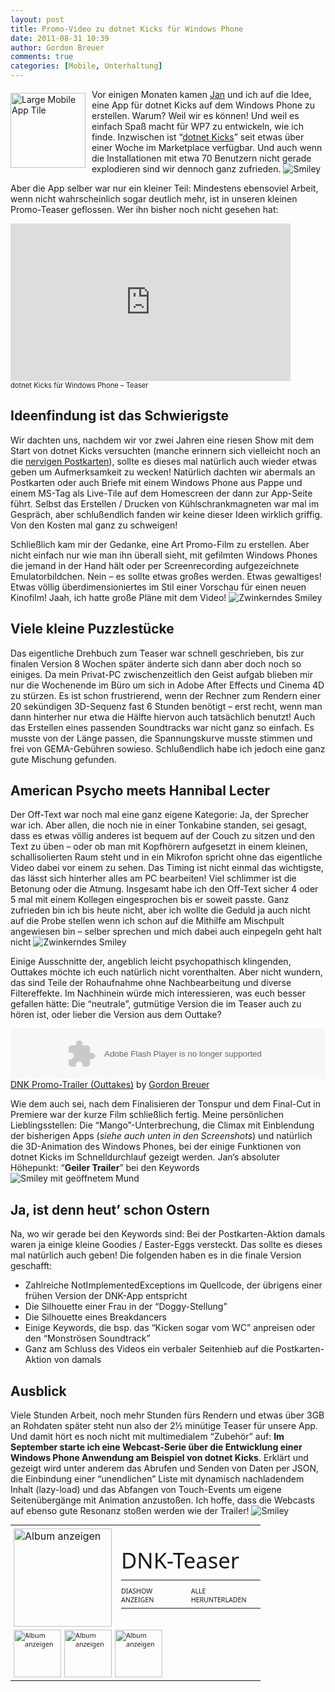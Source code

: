 ```yaml
---
layout: post
title: Promo-Video zu dotnet Kicks für Windows Phone
date: 2011-08-31 10:39
author: Gordon Breuer
comments: true
categories: [Mobile, Unterhaltung]
---
```

<p><img style="background-image: none; margin: 6px 10px 0px 0px; padding-left: 0px; padding-right: 0px; display: inline; float: left; padding-top: 0px; border: 0px;" title="Large Mobile App Tile" src="http://anheledirwp.blob.core.windows.net/wordpress/2011/08/Large-Mobile-App-Tile.png" border="0" alt="Large Mobile App Tile" width="120" height="120" align="left" />Vor einigen Monaten kamen <a href="http://blog.jan-welker.de/">Jan</a> und ich auf die Idee, eine App f&uuml;r dotnet Kicks auf dem Windows Phone zu erstellen. Warum? Weil wir es k&ouml;nnen! Und weil es einfach Spa&szlig; macht f&uuml;r WP7 zu entwickeln, wie ich finde. Inzwischen ist &ldquo;<a href="/page/APP-dotnet-Kicks.aspx">dotnet Kicks</a>&rdquo; seit etwas &uuml;ber einer Woche im Marketplace verf&uuml;gbar. Und auch wenn die Installationen mit etwa 70 Benutzern nicht gerade explodieren sind wir dennoch ganz zufrieden. <img class="wlEmoticon wlEmoticon-smile" style="border-style: none;" src="http://anheledirwp.blob.core.windows.net/wordpress/2011/08/wlEmoticon-smile1.png" alt="Smiley" /></p>
<p>Aber die App selber war nur ein kleiner Teil: Mindestens ebensoviel Arbeit, wenn nicht wahrscheinlich sogar deutlich mehr, ist in unseren kleinen Promo-Teaser geflossen. Wer ihn bisher noch nicht gesehen hat:</p>
<div id="scid:5737277B-5D6D-4f48-ABFC-DD9C333F4C5D:5a20c757-f57d-4f3c-878b-ec2b10147526" class="wlWriterEditableSmartContent" style="margin: 0px; display: inline; float: none; padding: 0px;">
<div>
<object width="448" height="252">
<param name="movie" value="http://www.youtube.com/v/2B_9f0MXxhQ?hl=en&amp;hd=1" /><embed type="application/x-shockwave-flash" width="448" height="252" src="http://www.youtube.com/v/2B_9f0MXxhQ?hl=en&amp;hd=1"/>
</object>
</div>
<div style="width: 448px; clear: both; font-size: .8em;">dotnet Kicks f&uuml;r Windows Phone &ndash; Teaser</div>
</div>
<h2>Ideenfindung ist das Schwierigste</h2>
<p>Wir dachten uns, nachdem wir vor zwei Jahren eine riesen Show mit dem Start von dotnet Kicks versuchten (manche erinnern sich vielleicht noch an die <a href="/post/2009/03/19/Mea-culpa-mea-culpa-mea-maxima-culpa.aspx">nervigen Postkarten</a>), sollte es dieses mal nat&uuml;rlich auch wieder etwas geben um Aufmerksamkeit zu wecken! Nat&uuml;rlich dachten wir abermals an Postkarten oder auch Briefe mit einem Windows Phone aus Pappe und einem MS-Tag als Live-Tile auf dem Homescreen der dann zur App-Seite f&uuml;hrt. Selbst das Erstellen / Drucken von K&uuml;hlschrankmagneten war mal im Gespr&auml;ch, aber schlu&szlig;endlich fanden wir keine dieser Ideen wirklich griffig. Von den Kosten mal ganz zu schweigen!</p>
<p>Schlie&szlig;lich kam mir der Gedanke, eine Art Promo-Film zu erstellen. Aber nicht einfach nur wie man ihn &uuml;berall sieht, mit gefilmten Windows Phones die jemand in der Hand h&auml;lt oder per Screenrecording aufgezeichnete Emulatorbildchen. Nein &ndash; es sollte etwas gro&szlig;es werden. Etwas gewaltiges! Etwas v&ouml;llig &uuml;berdimensioniertes im Stil einer Vorschau f&uuml;r einen neuen Kinofilm! Jaah, ich hatte gro&szlig;e Pl&auml;ne mit dem Video! <img class="wlEmoticon wlEmoticon-winkingsmile" style="border-style: none;" src="http://anheledirwp.blob.core.windows.net/wordpress/2011/08/wlEmoticon-winkingsmile.png" alt="Zwinkerndes Smiley" /></p>
<h2>Viele kleine Puzzlest&uuml;cke</h2>
<p>Das eigentliche Drehbuch zum Teaser war schnell geschrieben, bis zur finalen Version 8 Wochen sp&auml;ter &auml;nderte sich dann aber doch noch so einiges. Da mein Privat-PC zwischenzeitlich den Geist aufgab blieben mir nur die Wochenende im B&uuml;ro um sich in Adobe After Effects und Cinema 4D zu st&uuml;rzen. Es ist schon frustrierend, wenn der Rechner zum Rendern einer 20 sek&uuml;ndigen 3D-Sequenz fast 6 Stunden ben&ouml;tigt &ndash; erst recht, wenn man dann hinterher nur etwa die H&auml;lfte hiervon auch tats&auml;chlich benutzt! Auch das Erstellen eines passenden Soundtracks war nicht ganz so einfach. Es musste von der L&auml;nge passen, die Spannungskurve musste stimmen und frei von GEMA-Geb&uuml;hren sowieso. Schlu&szlig;endlich habe ich jedoch eine ganz gute Mischung gefunden.</p>
<h2>American Psycho meets Hannibal Lecter</h2>
<p>Der Off-Text war noch mal eine ganz eigene Kategorie: Ja, der Sprecher war ich. Aber allen, die noch nie in einer Tonkabine standen, sei gesagt, dass es etwas v&ouml;llig anderes ist bequem auf der Couch zu sitzen und den Text zu &uuml;ben &ndash; oder ob man mit Kopfh&ouml;rern aufgesetzt in einem kleinen, schallisolierten Raum steht und in ein Mikrofon spricht ohne das eigentliche Video dabei vor einem zu sehen. Das Timing ist nicht einmal das wichtigste, das l&auml;sst sich hinterher alles am PC bearbeiten! Viel schlimmer ist die Betonung oder die Atmung. Insgesamt habe ich den Off-Text sicher 4 oder 5 mal mit einem Kollegen eingesprochen bis er soweit passte. Ganz zufrieden bin ich bis heute nicht, aber ich wollte die Geduld ja auch nicht auf die Probe stellen wenn ich schon auf die Mithilfe am Mischpult angewiesen bin &ndash; selber sprechen und mich dabei auch einpegeln geht halt nicht <img class="wlEmoticon wlEmoticon-winkingsmile" style="border-style: none;" src="http://anheledirwp.blob.core.windows.net/wordpress/2011/08/wlEmoticon-winkingsmile.png" alt="Zwinkerndes Smiley" /></p>
<p>Einige Ausschnitte der, angeblich leicht psychopathisch klingenden, Outtakes m&ouml;chte ich euch nat&uuml;rlich nicht vorenthalten. Aber nicht wundern, das sind Teile der Rohaufnahme ohne Nachbearbeitung und diverse Filtereffekte. Im Nachhinein w&uuml;rde mich interessieren, was euch besser gefallen h&auml;tte: Die &ldquo;neutrale&rdquo;, gutm&uuml;tige Version die im Teaser auch zu h&ouml;ren ist, oder lieber die Version aus dem Outtake?</p>
<p>
<object width="100%" height="81">
<param name="movie" value="http://player.soundcloud.com/player.swf?url=http%3A%2F%2Fapi.soundcloud.com%2Ftracks%2F22295055&amp;show_comments=true&amp;auto_play=false&amp;color=00adff" />
<param name="allowscriptaccess" value="always" /> <embed type="application/x-shockwave-flash" width="100%" height="81" src="http://player.soundcloud.com/player.swf?url=http%3A%2F%2Fapi.soundcloud.com%2Ftracks%2F22295055&amp;show_comments=true&amp;auto_play=false&amp;color=00adff" allowscriptaccess="always"/>
</object>
<span><a href="http://soundcloud.com/gordon-breuer/dnk-trailer-outtakes">DNK Promo-Trailer (Outtakes)</a> by <a href="http://soundcloud.com/gordon-breuer">Gordon Breuer</a></span></p>
<p>Wie dem auch sei, nach dem Finalisieren der Tonspur und dem Final-Cut in Premiere war der kurze Film schlie&szlig;lich fertig. Meine pers&ouml;nlichen Lieblingsstellen: Die &ldquo;Mango&rdquo;-Unterbrechung, die Climax mit Einblendung der bisherigen Apps (<em>siehe auch unten in den Screenshots</em>) und nat&uuml;rlich die 3D-Animation des Windows Phones, bei der einige Funktionen von dotnet Kicks im Schnelldurchlauf gezeigt werden. Jan&rsquo;s absoluter H&ouml;hepunkt: &ldquo;<strong>Geiler Trailer</strong>&rdquo; bei den Keywords <img class="wlEmoticon wlEmoticon-openmouthedsmile" style="border-style: none;" src="http://anheledirwp.blob.core.windows.net/wordpress/2011/08/wlEmoticon-openmouthedsmile.png" alt="Smiley mit ge&ouml;ffnetem Mund" /></p>
<h2>Ja, ist denn heut&rsquo; schon Ostern</h2>
<p>Na, wo wir gerade bei den Keywords sind: Bei der Postkarten-Aktion damals waren ja einige kleine Goodies / Easter-Eggs versteckt. Das sollte es dieses mal nat&uuml;rlich auch geben! Die folgenden haben es in die finale Version geschafft:</p>
<ul>
<li>Zahlreiche NotImplementedExceptions im Quellcode, der &uuml;brigens einer fr&uuml;hen Version der DNK-App entspricht </li>
<li>Die Silhouette einer Frau in der &ldquo;Doggy-Stellung&rdquo; </li>
<li>Die Silhouette eines Breakdancers </li>
<li>Einige Keywords, die bsp. das &ldquo;Kicken sogar vom WC&rdquo; anpreisen oder den &ldquo;Monstr&ouml;sen Soundtrack&rdquo; </li>
<li>Ganz am Schluss des Videos ein verbaler Seitenhieb auf die Postkarten-Aktion von damals </li>
</ul>
<h2>Ausblick</h2>
<p>Viele Stunden Arbeit, noch mehr Stunden f&uuml;rs Rendern und etwas &uuml;ber 3GB an Rohdaten sp&auml;ter steht nun also der 2&frac12; min&uuml;tige Teaser f&uuml;r unsere App. Und damit h&ouml;rt es noch nicht mit multimedialem &ldquo;Zubeh&ouml;r&rdquo; auf: <strong>Im September starte ich eine Webcast-Serie &uuml;ber die Entwicklung einer Windows Phone Anwendung am Beispiel von dotnet Kicks</strong>. Erkl&auml;rt und gezeigt wird unter anderem das Abrufen und Senden von Daten per JSON, die Einbindung einer &ldquo;unendlichen&rdquo; Liste mit dynamisch nachladendem Inhalt (lazy-load) und das Abfangen von Touch-Events um eigene Seiten&uuml;berg&auml;nge mit Animation anzusto&szlig;en. Ich hoffe, dass die Webcasts auf ebenso gute Resonanz sto&szlig;en werden wie der Trailer! <img class="wlEmoticon wlEmoticon-smile" style="border-style: none;" src="http://anheledirwp.blob.core.windows.net/wordpress/2011/08/wlEmoticon-smile1.png" alt="Smiley" /></p>
<div id="scid:66721397-FF69-4ca6-AEC4-17E6B3208830:53f6abac-cd06-42c9-9d56-cf6a0fdb88b5" class="wlWriterEditableSmartContent" style="margin: 0px; display: inline; float: none; padding: 0px;">
<table style="outline: none; border-style: none; margin: 0px; padding: 0px; width: 400px; border-collapse: collapse;" border="0" cellspacing="0" cellpadding="0">
<tbody>
<tr>
<td style="outline: none; border-style: none; margin: 0px; padding: 5px 0px 5px 5px; width: 157px; vertical-align: bottom;" colspan="2"><a style="outline: none; border-style: none; margin: 0px; padding: 0px;" href="https://skydrive.live.com/redir.aspx?cid=05e2b49731ef1d07&amp;page=play&amp;resid=5E2B49731EF1D07!20736&amp;parid=5E2B49731EF1D07!20735&amp;type=1&amp;Bsrc=Photomail&amp;Bpub=SDX.Photos&amp;authkey=xl!poU6kzwE%24" target="_blank"> <img style="outline: none; border-style: none; padding: 0px; margin: 0px; border: 0px; background: none; background-image: none; vertical-align: bottom;" title="Album anzeigen" src="http://anheledirwp.blob.core.windows.net/wordpress/2011/08/106662514948A8356Db9a09f0c-1222-47dc-a1c3-c1eb1388c06f.png" border="0" alt="Album anzeigen" width="157" height="157" /></a></td>
<td style="vertical-align: middle; margin: 0px; padding: 5px 5px 5px 0px; outline: none; border-style: none; width: 223px;" colspan="3">
<div style="margin-left: 10px; top: -3%;">
<div style="width: 223px; overflow: visible;"><a style="text-decoration: none;" href="https://skydrive.live.com/redir.aspx?cid=05e2b49731ef1d07&amp;page=browse&amp;resid=5E2B49731EF1D07!20735&amp;type=5&amp;authkey=xl!poU6kzwE%24&amp;Bsrc=Photomail&amp;Bpub=SDX.Photos" target="_blank"><span style="line-height: 1.26em; padding: 0px; width: 223px; font-size: 26pt; font-family: 'Segoe UI', helvetica, arial, sans-serif;">DNK-Teaser</span></a></div>
<div style="padding: 10px 0px 0px 0px; margin: 0px;">
<table style="margin: 0px; padding: 0px; outline: none; border-style: none; border-collapse: collapse; width: auto;" border="0" cellspacing="0" cellpadding="0">
<tbody>
<tr>
<td style="vertical-align: top; outline: none; border-style: none; margin: 0px; padding: 10px 15px 6px 0px;"><a style="font-family: 'Segoe UI', helvetica, arial, sans-serif; font-size: 8pt; outline: none; border-style: none; text-decoration: none; padding: 0px; margin: 0px;" href="https://skydrive.live.com/redir.aspx?cid=05e2b49731ef1d07&amp;page=play&amp;resid=5E2B49731EF1D07!20735&amp;type=5&amp;authkey=xl!poU6kzwE%24&amp;Bsrc=Photomail&amp;Bpub=SDX.Photos" target="_blank">DIASHOW ANZEIGEN</a></td>
<td style="vertical-align: top; outline: none; border-style: none; margin: 0px; padding: 10px 0px 6px 0px;"><a style="font-family: 'Segoe UI', helvetica, arial, sans-serif; font-size: 8pt; outline: none; border-style: none; text-decoration: none; padding: 0px; margin: 0px;" href="https://skydrive.live.com/redir.aspx?cid=05e2b49731ef1d07&amp;page=downloadphotos&amp;resid=5E2B49731EF1D07!20735&amp;type=5&amp;Bsrc=Photomail&amp;Bpub=SDX.Photos&amp;authkey=xl!poU6kzwE%24" target="_blank">ALLE HERUNTERLADEN</a></td>
</tr>
</tbody>
</table>
</div>
</div>
</td>
</tr>
<tr>
<td style="vertical-align: bottom; outline: none; border-style: none; padding: 0px 5px 5px 5px; margin: 0px; width: 76px; height: 76px;"><a style="font-family: 'Segoe UI', helvetica, arial, sans-serif; font-size: 8pt; outline: none; border-style: none; text-decoration: none; padding: 0px; margin: 0px;" href="https://skydrive.live.com/redir.aspx?cid=05e2b49731ef1d07&amp;page=play&amp;resid=5E2B49731EF1D07!20737&amp;parid=5E2B49731EF1D07!20735&amp;type=1&amp;Bsrc=Photomail&amp;Bpub=SDX.Photos&amp;authkey=xl!poU6kzwE%24" target="_blank"><img style="outline: none; border-style: none; padding: 0px; margin: 0px; border: 0px; background: none; background-image: none; vertical-align: bottom;" title="Album anzeigen" src="http://anheledirwp.blob.core.windows.net/wordpress/2011/08/7678406703B422267.png" border="0" alt="Album anzeigen" width="76" height="76" /></a></td>
<td style="vertical-align: bottom; outline: none; border-style: none; padding: 0px 5px 5px 0px; margin: 0px; width: 76px; height: 76px;"><a style="font-family: 'Segoe UI', helvetica, arial, sans-serif; font-size: 8pt; outline: none; border-style: none; text-decoration: none; padding: 0px; margin: 0px;" href="https://skydrive.live.com/redir.aspx?cid=05e2b49731ef1d07&amp;page=play&amp;resid=5E2B49731EF1D07!20738&amp;parid=5E2B49731EF1D07!20735&amp;type=1&amp;Bsrc=Photomail&amp;Bpub=SDX.Photos&amp;authkey=xl!poU6kzwE%24" target="_blank"><img style="outline: none; border-style: none; padding: 0px; margin: 0px; border: 0px; background: none; background-image: none; vertical-align: bottom;" title="Album anzeigen" src="http://anheledirwp.blob.core.windows.net/wordpress/2011/08/417946173018981D.png" border="0" alt="Album anzeigen" width="76" height="76" /></a></td>
<td style="vertical-align: bottom; outline: none; border-style: none; padding: 0px 5px 5px 0px; margin: 0px; width: 76px; height: 76px;"><a style="font-family: 'Segoe UI', helvetica, arial, sans-serif; font-size: 8pt; outline: none; border-style: none; text-decoration: none; padding: 0px; margin: 0px;" href="https://skydrive.live.com/redir.aspx?cid=05e2b49731ef1d07&amp;page=play&amp;resid=5E2B49731EF1D07!20739&amp;parid=5E2B49731EF1D07!20735&amp;type=1&amp;Bsrc=Photomail&amp;Bpub=SDX.Photos&amp;authkey=xl!poU6kzwE%24" target="_blank"><img style="outline: none; border-style: none; padding: 0px; margin: 0px; border: 0px; background: none; background-image: none; vertical-align: bottom;" title="Album anzeigen" src="http://anheledirwp.blob.core.windows.net/wordpress/2011/08/4328470921B2715AA.png" border="0" alt="Album anzeigen" width="76" height="76" /></a></td>
<td style="vertical-align: bottom; outline: none; border-style: none; padding: 0px 5px 5px 0px; margin: 0px; width: 76px; height: 76px;">&nbsp;</td>
<td style="vertical-align: bottom; outline: none; border-style: none; padding: 0px 5px 5px 0px; margin: 0px; width: 76px; height: 76px;">&nbsp;</td>
</tr>
</tbody>
</table>
</div>
